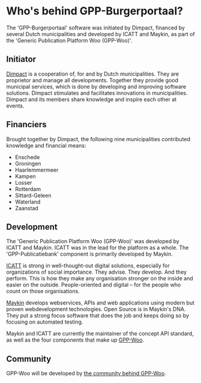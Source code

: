 # Who's behind GPP-Burgerportaal?

The 'GPP-Burgerportaal' software was initiated by Dimpact, financed by several Dutch municipalities and developed by ICATT and Maykin, as part of the 'Generic Publication Platform Woo (GPP-Woo)'.

## Initiator
[Dimpact](https://www.dimpact.nl/) is a cooperation of, for and by Dutch municipalities. They are proprietor and manage all developments. Together they provide good municipal services, which is done by developing and improving software solutions. Dimpact stimulates and facilitates innovations in municipalities. Dimpact and its members share knowledge and inspire each other at events.

## Financiers
Brought together by Dimpact, the following nine municipalities contributed knowledge and financial means:

- Enschede
- Groningen
- Haarlemmermeer
- Kampen
- Losser
- Rotterdam
- Sittard-Geleen
- Waterland
- Zaanstad

## Development
The 'Generic Publication Platform Woo (GPP-Woo)' was developed by ICATT and Maykin. ICATT was in the lead for the platform as a whole. The 'GPP-Publicatiebank' component is primarily developed by Maykin.

[ICATT](https://www.icatt.nl/) is strong in well-thought-out digital solutions, especially for organizations of social importance. They advise. They develop. And they perform. This is how they make any organisation stronger on the inside and easier on the outside. People-oriented and digital – for the people who count on those organisations.

[Maykin](https://www.maykinmedia.nl/) develops webservices, APIs and web applications using modern but proven webdevelopment technologies. Open Source is in Maykin's DNA. They put a strong focus software that does the job and keeps doing so by focusing on automated testing.

Maykin and ICATT are currently the maintainer of the concept API standard, as well as the four components that make up [GPP-Woo](https://github.com/GPP-Woo).

## Community
GPP-Woo will be developed by [the community behind GPP-Woo](https://www.gpp-woo.nl/community).